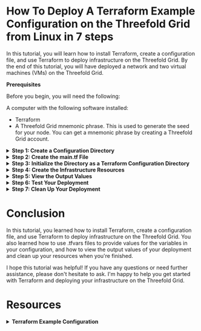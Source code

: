 # How To Deploy A Terraform Example Configuration on the Threefold Grid from Linux in 7 steps  
 
In this tutorial, you will learn how to install Terraform, create a configuration file, and use Terraform to deploy infrastructure on the Threefold Grid. By the end of this tutorial, you will have deployed a network and two virtual machines (VMs) on the Threefold Grid.

**Prerequisites**

Before you begin, you will need the following:

A computer with the following software installed:
- Terraform
- A Threefold Grid mnemonic phrase. This is used to generate the seed for your node. You can get a mnemonic phrase by creating a Threefold Grid account.

<details>
    <summary><b>Step 1: Create a Configuration Directory</b></summary>
Create a new directory where you want to store your Terraform configuration. This directory can be named anything you like. In this tutorial, we will create a deployments directory and a testdeployment subdirectory inside of it.

```
mkdir deployments
mkdir deployments/testdeployment
```
</details>

<details>
    <summary><b>Step 2: Create the main.tf File</b></summary>
    
Copy the contents of the provided main.tf file and write it to the testdeployment directory you just created.

```
nano main.tf
# paste the contents of the main tf then press Ctrl+X, and confirm 
```

  <details>
        <summary><b>If the example you are deploying does not use `variable blocks` (i.e. most not created by me)  you will have to add them</b></summary>

         ```
         # ADD THE THREE VARIABLES ABOVE THE EXSITING LINES IN THE main.tf your are deploying 
         variable "MNEMONICS" {
         type        = string
         description = "The mnemonic phrase used to generate the seed for the node."
          }

         variable "NETWORK" {
         type        = string
         default     = "main"
         description = "The network to connect the node to."
         }
    
         variable "SSH_KEY" {
         type = string
         }
    



          # CHANGE THESE SECTIONS OF THE main.tf to use the variables 

          provider "grid" {
          mnemonics = "${var.MNEMONICS}"
          network   = "${var.NETWORK}"  
           }
          and 
          env_vars = { 
                      SSH_KEY = "${var.SSH_KEY}" 
          } variable "MNEMONICS" {


         } 
         ```
   </details>
</details>

<details>
    <summary><b>Step 3: Initialize the Directory as a Terraform Configuration Directory</b></summary>
Open a terminal or command prompt window and navigate to the testdeployment directory where you placed the main.tf file.

```
cd deployments/testdeployment
```
Run the following command to initialize the directory as a Terraform configuration directory and install the required provider(s):

```
terraform init
```
</details>

<details>
    <summary><b>Step 4: Create the Infrastructure Resources</b></summary>
To apply the changes specified in the configuration and create the resources defined in main.tf, you will need to provide values for the variables in your configuration. You can do this by creating a .tfvars file and specifying the values you want to use.

For example, you might create a file called env1.tfvars and include the following contents:

```
MNEMONICS = "your mnemonic phrase here"
NETWORK = "main"
SSH_KEY = "your ssh key here"
```

To use this file, pass the -var-file flag to the terraform apply command, followed by the path to the file:

```
terraform apply -parallelism=1 -auto-approve -var-file="/deployments/prod.tfvars"
```

Note: You can create multiple .tfvars files and use them to save different configurations. For example, you might create a env2.tfvars file with different values for the variables. To use this file, you would pass the path to it as the `-var-file ption when running terraform apply.

Wait for the terraform apply command to complete. This may take a few minutes. When it's finished, your infrastructure resources will be created on the Threefold Grid.
</details>

<details>
    <summary><b>Step 5: View the Output Values</b></Summary>
After the resources have been created, you can view the output values by running the following command:

```
terraform output
```

This will display the values of the output variables defined in the main.tf file. In this example, the output values include the WireGuard configuration for the network, and the IP addresses of the VMs.
</details>

<details>
    <summary><b>Step 6: Test Your Deployment</b></summary>
To test your deployment, you can SSH into the VMs using the IP addresses displayed in the output values. For example:

```
ssh ubuntu@<vm_ip_address>
```
</details>

<details>
    <summary><b>Step 7: Clean Up Your Deployment</b></summary>
When you're finished testing your deployment, you can clean up the resources you created by running the following command:

```
terraform destroy -parallelism=1 -auto-approve -var-file="/deployments/prod.tfvars"
```

This will delete the infrastructure resources from the Threefold Grid.
</details>

# Conclusion

In this tutorial, you learned how to install Terraform, create a configuration file, and use Terraform to deploy infrastructure on the Threefold Grid. You also learned how to use .tfvars files to provide values for the variables in your configuration, and how to view the output values of your deployment and clean up your resources when you're finished.

I hope this tutorial was helpful! If you have any questions or need further assistance, please don't hesitate to ask. I'm happy to help you get started with Terraform and deploying your infrastructure on the Threefold Grid.

# Resources 
<details>
    <summary><b>Terraform Example Configuration</b></summary> 

```
variable "MNEMONICS" {
  type        = string
  description = "The mnemonic phrase used to generate the seed for the node."
}

variable "NETWORK" {
  type        = string
  default     = "main"
  description = "The network to connect the node to."
}

variable "SSH_KEY" {
  type = string
}


terraform {
  required_providers {
    grid = {
      source = "threefoldtech/grid"
    }
  }
}

provider "grid" {
    mnemonics = "${var.MNEMONICS}"
    network = "${var.NETWORK}"  
}

resource "grid_network" "net1" {
    nodes = [311, 312]
    ip_range = "10.32.0.0/16"
    name = "internal"
    description = "Internal subnet"
    add_wg_access = true
}
resource "grid_deployment" "d1" {
  node = 311
  network_name = grid_network.net1.name
  disks {
    name = "data"
    size = 25
  }
    vms {
    name = "vm1"
    description ="Test vm 1"
    flist = "https://hub.grid.tf/tf-official-vms/ubuntu-22.04-lts.flist"
    cpu = 4
    publicip = true
    publicip6 = true
    memory = 8192
    mounts {
        disk_name = "data"
        mount_point = "/data"
    }
    planetary = true
    env_vars = {
      SSH_KEY = "${var.SSH_KEY}"
    }
  }
}
resource "grid_deployment" "d2" {
  node = 312
  network_name = grid_network.net1.name
  disks {
    name = "data"
    size = 25
  }
    vms {
    name = "vm2"
    description ="Test vm 2"
    flist = "https://hub.grid.tf/tf-official-vms/ubuntu-22.04-lts.flist"
    cpu = 4
    publicip = true
    publicip6 = true
    memory = 8192
    mounts {
        disk_name = "data"
        mount_point = "/data"
    }
    planetary = true
    env_vars = {
      SSH_KEY = "${var.SSH_KEY}"
    }
  }
}
output "wg_config" {
value = grid_network.net1.access_wg_config
}
output "node1_vm1_ip" {
value = grid_deployment.d1.vms[0].ip
}
output "public_ip" {
value = grid_deployment.d1.vms[0].computedip
}
output "public_ip6" {
value = grid_deployment.d1.vms[0].computedip6
}
output "ygg_ip" {
value = grid_deployment.d1.vms[0].ygg_ip
}
```
</details>
